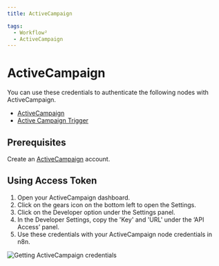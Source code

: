 ```yaml
---
title: ActiveCampaign

tags:
  - Workflow²
  - ActiveCampaign
---
```


# ActiveCampaign

You can use these credentials to authenticate the following nodes with ActiveCampaign.
- [ActiveCampaign](/workflow/integrations/nodes/n8n-nodes-base.activeCampaign/)
- [Active Campaign Trigger](/workflow/integrations/trigger-nodes/n8n-nodes-base.activeCampaignTrigger/)


## Prerequisites

Create an [ActiveCampaign](https://www.activecampaign.com/) account.

## Using Access Token

1. Open your ActiveCampaign dashboard.
2. Click on the gears icon on the bottom left to open the Settings.
3. Click on the Developer option under the Settings panel.
4. In the Developer Settings, copy the 'Key' and 'URL' under the ‘API Access’ panel.
5. Use these credentials with your ActiveCampaign node credentials in n8n.


![Getting ActiveCampaign credentials](/_images/integrations/credentials/activecampaign/using-access-token.gif)
